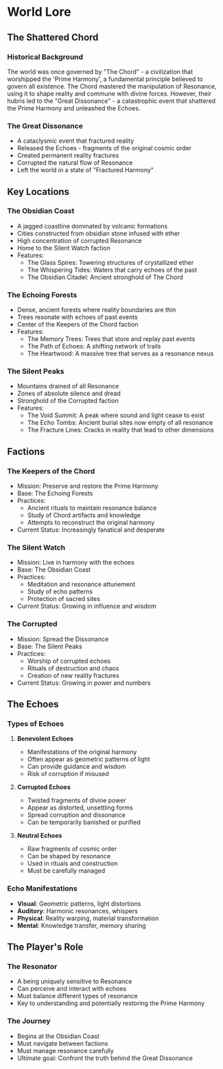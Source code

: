 # World Lore

## The Shattered Chord

### Historical Background
The world was once governed by "The Chord" - a civilization that worshipped the 'Prime Harmony', a fundamental principle believed to govern all existence. The Chord mastered the manipulation of Resonance, using it to shape reality and commune with divine forces. However, their hubris led to the "Great Dissonance" - a catastrophic event that shattered the Prime Harmony and unleashed the Echoes.

### The Great Dissonance
- A cataclysmic event that fractured reality
- Released the Echoes - fragments of the original cosmic order
- Created permanent reality fractures
- Corrupted the natural flow of Resonance
- Left the world in a state of "Fractured Harmony"

## Key Locations

### The Obsidian Coast
- A jagged coastline dominated by volcanic formations
- Cities constructed from obsidian stone infused with ether
- High concentration of corrupted Resonance
- Home to the Silent Watch faction
- Features:
  - The Glass Spires: Towering structures of crystallized ether
  - The Whispering Tides: Waters that carry echoes of the past
  - The Obsidian Citadel: Ancient stronghold of The Chord

### The Echoing Forests
- Dense, ancient forests where reality boundaries are thin
- Trees resonate with echoes of past events
- Center of the Keepers of the Chord faction
- Features:
  - The Memory Trees: Trees that store and replay past events
  - The Path of Echoes: A shifting network of trails
  - The Heartwood: A massive tree that serves as a resonance nexus

### The Silent Peaks
- Mountains drained of all Resonance
- Zones of absolute silence and dread
- Stronghold of the Corrupted faction
- Features:
  - The Void Summit: A peak where sound and light cease to exist
  - The Echo Tombs: Ancient burial sites now empty of all resonance
  - The Fracture Lines: Cracks in reality that lead to other dimensions

## Factions

### The Keepers of the Chord
- Mission: Preserve and restore the Prime Harmony
- Base: The Echoing Forests
- Practices:
  - Ancient rituals to maintain resonance balance
  - Study of Chord artifacts and knowledge
  - Attempts to reconstruct the original harmony
- Current Status: Increasingly fanatical and desperate

### The Silent Watch
- Mission: Live in harmony with the echoes
- Base: The Obsidian Coast
- Practices:
  - Meditation and resonance attunement
  - Study of echo patterns
  - Protection of sacred sites
- Current Status: Growing in influence and wisdom

### The Corrupted
- Mission: Spread the Dissonance
- Base: The Silent Peaks
- Practices:
  - Worship of corrupted echoes
  - Rituals of destruction and chaos
  - Creation of new reality fractures
- Current Status: Growing in power and numbers

## The Echoes

### Types of Echoes
1. **Benevolent Echoes**
   - Manifestations of the original harmony
   - Often appear as geometric patterns of light
   - Can provide guidance and wisdom
   - Risk of corruption if misused

2. **Corrupted Echoes**
   - Twisted fragments of divine power
   - Appear as distorted, unsettling forms
   - Spread corruption and dissonance
   - Can be temporarily banished or purified

3. **Neutral Echoes**
   - Raw fragments of cosmic order
   - Can be shaped by resonance
   - Used in rituals and construction
   - Must be carefully managed

### Echo Manifestations
- **Visual**: Geometric patterns, light distortions
- **Auditory**: Harmonic resonances, whispers
- **Physical**: Reality warping, material transformation
- **Mental**: Knowledge transfer, memory sharing

## The Player's Role

### The Resonator
- A being uniquely sensitive to Resonance
- Can perceive and interact with echoes
- Must balance different types of resonance
- Key to understanding and potentially restoring the Prime Harmony

### The Journey
- Begins at the Obsidian Coast
- Must navigate between factions
- Must manage resonance carefully
- Ultimate goal: Confront the truth behind the Great Dissonance 